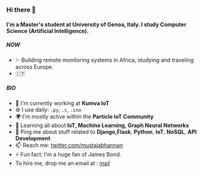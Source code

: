 ### Hi there 👋

#### I'm a Master's student at University of Genoa, Italy. I study Computer Science (Artificial Intelligence).

##### NOW

- ✨ Building remote monitoring systems in Africa, studying and traveling across Europe. 
- 🇮🇹


##### BIO

- 🏢 I'm currently working at **Kumva IoT**
- ⚙️ I use daily: `.py`, `.c`, `.ino`
- 🌍 I'm mostly active within the **Particle IoT Community**
- 🌱 Learning all about **IoT, Machine Learning, Graph Neural Networks**
- 💬 Ping me about stuff related to  **Django,Flask**, **Python**, **IoT**, **NoSQL**, **API Development**
- 📫 Reach me: [twitter.com/mustajabhannan](https://twitter.com/mustajabhannan)
- ⚡️ Fun fact: I'm a huge fan of James Bond. 
- To hire me, drop me an email at : [mail](hannanmustajab@icloud.com)
